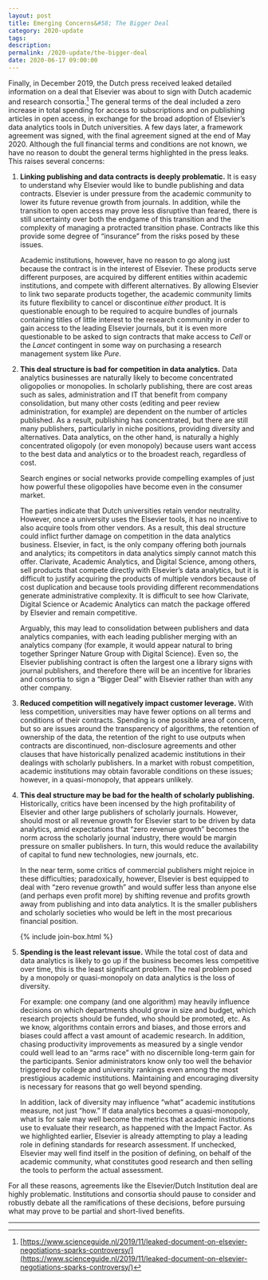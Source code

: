 ```yaml
---
layout: post
title: Emerging Concerns&#58; The Bigger Deal
category: 2020-update
tags:
description:
permalink: /2020-update/the-bigger-deal
date: 2020-06-17 09:00:00
---
```


Finally, in December 2019, the Dutch press received leaked detailed information on a deal that Elsevier was about to sign with Dutch academic and research consortia.[^11] The general terms of the deal included a zero increase in total spending for access to subscriptions and on publishing articles in open access, in exchange for the broad adoption of Elsevier’s data analytics tools in Dutch universities. A few days later, a framework agreement was signed, with the final agreement signed at the end of May 2020. Although the full financial terms and conditions are not known, we have no reason to doubt the general terms highlighted in the press leaks. This raises several concerns:

1. **Linking publishing and data contracts is deeply problematic.** It is easy to understand why Elsevier would like to bundle publishing and data contracts. Elsevier is under pressure from the academic community to lower its future revenue growth from journals. In addition, while the transition to open access may prove less disruptive than feared, there is still uncertainty over both the endgame of this transition and the complexity of managing a protracted transition phase. Contracts like this provide some degree of “insurance” from the risks posed by these issues.  

   Academic institutions, however, have no reason to go along just because the contract is in the interest of Elsevier. These products serve different purposes, are acquired by different entities within academic institutions, and compete with different alternatives. By allowing Elsevier to link two separate products together, the academic community limits its future flexibility to cancel or discontinue *either* product. It is questionable enough to be required to acquire bundles of journals containing titles of little interest to the research community in order to gain access to the leading Elsevier journals, but it is even more questionable to be asked to sign contracts that make access to *Cell* or the *Lancet* contingent in some way on purchasing a research management system like *Pure*.

2. **This deal structure is bad for competition in data analytics.** Data analytics businesses are naturally likely to become concentrated oligopolies or monopolies. In scholarly publishing, there are cost areas such as sales, administration and IT that benefit from company consolidation, but many other costs (editing and peer review administration, for example) are dependent on the number of articles published. As a result, publishing has concentrated, but there are still many publishers, particularly in niche positions, providing diversity and alternatives. Data analytics, on the other hand, is naturally a highly concentrated oligopoly (or even monopoly) because users want access to the best data and analytics or to the broadest reach, regardless of cost.  

   Search engines or social networks provide compelling examples of just how powerful these oligopolies have become even in the consumer market.  

   The parties indicate that Dutch universities retain vendor neutrality. However, once a university uses the Elsevier tools, it has no incentive to also acquire tools from other vendors. As a result, this deal structure could inflict further damage on competition in the data analytics business. Elsevier, in fact, is the only company offering both journals and analytics; its competitors in data analytics simply cannot match this offer. Clarivate, Academic Analytics, and Digital Science, among others, sell products that compete directly with Elsevier’s data analytics, but it is difficult to justify acquiring the products of multiple vendors because of cost duplication and because tools providing different recommendations generate administrative complexity. It is difficult to see how Clarivate, Digital Science or Academic Analytics can match the package offered by Elsevier and remain competitive.  

   Arguably, this may lead to consolidation between publishers and data analytics companies, with each leading publisher merging with an analytics company (for example, it would appear natural to bring together Springer Nature Group with Digital Science). Even so, the Elsevier publishing contract is often the largest one a library signs with journal publishers, and therefore there will be an incentive for libraries and consortia to sign a “Bigger Deal” with Elsevier rather than with any other company.

3. **Reduced competition will negatively impact customer leverage.** With less competition, universities may have fewer options on all terms and conditions of their contracts. Spending is one possible area of concern, but so are issues around the transparency of algorithms, the retention of ownership of the data, the retention of the right to use outputs when contracts are discontinued, non-disclosure agreements and other clauses that have historically penalized academic institutions in their dealings with scholarly publishers. In a market with robust competition, academic institutions may obtain favorable conditions on these issues; however, in a quasi-monopoly, that appears unlikely.

4. **This deal structure may be bad for the health of scholarly publishing.** Historically, critics have been incensed by the high profitability of Elsevier and other large publishers of scholarly journals. However, should most or all revenue growth for Elsevier start to be driven by data analytics, amid expectations that “zero revenue growth” becomes the norm across the scholarly journal industry, there would be margin pressure on smaller publishers. In turn, this would reduce the availability of capital to fund new technologies, new journals, etc.  

   In the near term, some critics of commercial publishers might rejoice in these difficulties; paradoxically, however, Elsevier is best equipped to deal with “zero revenue growth” and would suffer less than anyone else (and perhaps even profit more) by shifting revenue and profits growth away from publishing and into data analytics. It is the smaller publishers and scholarly societies who would be left in the most precarious financial position.

   {% include join-box.html %}

5. **Spending is the least relevant issue.** While the total cost of data and data analytics is likely to go up if the business becomes less competitive over time, this is the least significant problem. The real problem posed by a monopoly or quasi-monopoly on data analytics is the loss of diversity.  

   For example: one company (and one algorithm) may heavily influence decisions on which departments should grow in size and budget, which research projects should be funded, who should be promoted, etc. As we know, algorithms contain errors and biases, and those errors and biases could affect a vast amount of academic research. In addition, chasing productivity improvements as measured by a single vendor could well lead to an “arms race” with no discernible long-term gain for the participants. Senior administrators know only too well the behavior triggered by college and university rankings even among the most prestigious academic institutions. Maintaining and encouraging diversity is necessary for reasons that go well beyond spending.  

   In addition, lack of diversity may influence “what” academic institutions measure, not just “how.” If data analytics becomes a quasi-monopoly, what is for sale may well become the metrics that academic institutions use to evaluate their research, as happened with the Impact Factor. As we highlighted earlier, Elsevier is already attempting to play a leading role in defining standards for research assessment. If unchecked, Elsevier may well find itself in the position of defining, on behalf of the academic community, what constitutes good research and then selling the tools to perform the actual assessment.

For all these reasons, agreements like the Elsevier/Dutch Institution deal are highly problematic. Institutions and consortia should pause to consider and robustly debate all the ramifications of these decisions, before pursuing what may prove to be partial and short-lived benefits.



***

[^11]: [https://www.scienceguide.nl/2019/11/leaked-document-on-elsevier-negotiations-sparks-controversy/](https://www.scienceguide.nl/2019/11/leaked-document-on-elsevier-negotiations-sparks-controversy/)
